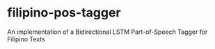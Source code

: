 # filipino-pos-tagger
An implementation of a Bidirectional LSTM Part-of-Speech Tagger for Filipino Texts
